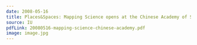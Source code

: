 ```yaml
---
date: 2008-05-16
title: Places&Spaces: Mapping Science opens at the Chinese Academy of Sciences
source: IU
pdfLink: 20080516-mapping-science-chinese-academy.pdf
image: image.jpg
---
```

